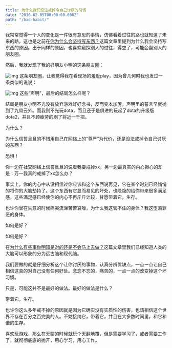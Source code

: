 ```yaml
---
title: 为什么我们没法戒掉令自己讨厌的习惯
date: "2016-02-05T00:00:00.000Z"
path: "/bad-habit/"
---
```


我常常觉得一个人的变化是一件很有意思的事情，仿佛看着过往的路也就知道了未来的路，这也是之前在[你为什么会坚持写东西？](http://mp.weixin.qq.com/s?__biz=MjM5MDM3MjY1Mw==&mid=403986957&idx=1&sn=32f2a913743bcd8b3e456e96cd4e6ea5&scene=21#wechat_redirect)这篇文章里提到为什么我会坚持写东西的原因。出于同样的原因，也喜欢窥探别人的过往，得空了，可能会翻别人的朋友圈。

然后，我就发现了我的好朋友小明的这条朋友圈：

![img](http://mmbiz.qpic.cn/mmbiz/sDIkK1XKf5NLKVBYwLbs2wq2WOGMficsgYkuicbOmr2vXtRs5uEP9TVLTTUMxmJGDiamiaBBrRXLHlE4vniap8yceLA/640?wx_fmt=jpeg&tp=webp&wxfrom=5&wx_lazy=1)
这条朋友圈，让我觉得我在看现场的羞耻play，因为曾几何时我也发过一条类似的说说：

![img](http://mmbiz.qpic.cn/mmbiz/sDIkK1XKf5NLKVBYwLbs2wq2WOGMficsgf9LfMMnIJFziapRf7sTicbKIncq3AmicwwvGt2aqDceR2N5s2TmqWqrTQ/640?wx_fmt=png&tp=webp&wxfrom=5&wx_lazy=1)
这些“声明”，最后的结局怎么样呢？

结局是朋友小明不光没有放弃游戏好好念书，反而变本加厉，声明里的誓言早就抛到了九霄云外。而我则不光玩dota，而且还于是俱进的玩起了dota的升级版dota2，并且不顾疲劳的刷了将近一千把。

为什么？

为什么信誓旦旦的不惜用自己在网络上的“尊严”为代价，还是没法戒掉令自己讨厌的东西？

恐惧！

你一边在社交网络上信誓旦旦的说着我要戒掉xx，另一边最真实的内心担心的却是：万一我真的戒掉了xx怎么办？

事实上，你的内心中从没相信过你应该和这个东西说再见，它在某个时刻已经悄悄的将你的大脑劫持了。这个东西有它显而易见的坏处，也隐隐的给你带来很多满足感，这些满足感已经使你的内心不再斤斤计较，甘愿带着它，生存。

也许你曾在失意的时候痛哭流涕苦苦哀嚎，为什么我这管不住的身体？我这堕落罪恶的身体。

如何是好？

如何是好？

在[为什么有些事你明知是对的还是不会马上去做？](http://mp.weixin.qq.com/s?__biz=MjM5MDM3MjY1Mw==&mid=403778460&idx=1&sn=7f01ecc117bdb699a7cf5e012cc05a94&scene=21#wechat_redirect)这篇文章里我们已经知道人类的大脑可以形象的分为远古脑和现代脑。

我们要做的就是仔细分析这个让你讨厌的事物，认真分辨优缺点，一点一点让自己相信这真的对自己没有任何好处。念念不忘的，痛苦的，一点一点的改变掉这个坏习惯。

只是，可能这并不是最好的做法。最好的做法是什么？

带着它，生存。

也许你这么多年戒不掉的原因就是因为它确实没有实质性的伤害，也请相信这个世界不存在百分之百完美的人。不妨接纳它，带着它，并且在大多数时间里，和它和谐的生存。

喜欢玩游戏，那么在无聊的时候就玩个天翻地覆，但是需要学习了，或者需要工作了，就彻彻底底的抛开，用心学习，用心工作。
